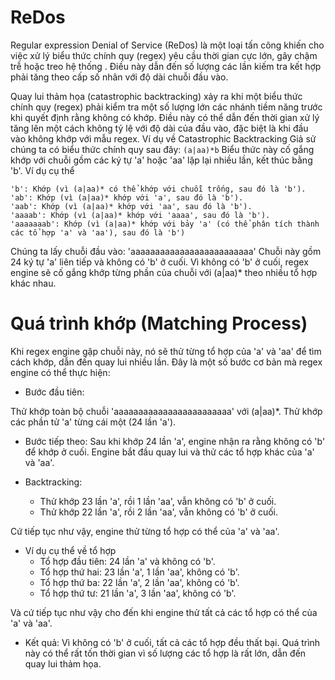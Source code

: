 # ReDos
Regular expression Denial of Service (ReDos) là một loại tấn công khiến cho việc xử lý biểu thức chính quy (regex) yêu cầu thời gian cực lớn, gây chậm trễ hoặc treo hệ thống . Điều này dẫn đến số lượng các lần kiếm tra kết hợp phải tăng theo cấp số nhân với độ dài chuỗi đầu vào.


Quay lui thảm họa (catastrophic backtracking) xảy ra khi một biểu thức chính quy (regex) phải kiểm tra một số lượng lớn các nhánh tiềm năng trước khi quyết định rằng không có khớp. Điều này có thể dẫn đến thời gian xử lý tăng lên một cách không tỷ lệ với độ dài của đầu vào, đặc biệt là khi đầu vào không khớp với mẫu regex.
Ví dụ về Catastrophic Backtracking
Giả sử chúng ta có biểu thức chính quy sau đây:
```(a|aa)*b```
Biểu thức này cố gắng khớp với chuỗi gồm các ký tự 'a' hoặc 'aa' lặp lại nhiều lần, kết thúc bằng 'b'.
Ví dụ cụ thể
```
'b': Khớp (vì (a|aa)* có thể khớp với chuỗi trống, sau đó là 'b').
'ab': Khớp (vì (a|aa)* khớp với 'a', sau đó là 'b').
'aab': Khớp (vì (a|aa)* khớp với 'aa', sau đó là 'b').
'aaaab': Khớp (vì (a|aa)* khớp với 'aaaa', sau đó là 'b').
'aaaaaaab': Khớp (vì (a|aa)* khớp với bảy 'a' (có thể phân tích thành các tổ hợp 'a' và 'aa'), sau đó là 'b')
```
Chúng ta lấy chuỗi đầu vào: 'aaaaaaaaaaaaaaaaaaaaaaaaa'
 Chuỗi này gồm 24 ký tự 'a' liên tiếp và không có 'b' ở cuối. Vì không có 'b' ở cuối, regex engine sẽ cố gắng khớp từng phần của chuỗi với (a|aa)* theo nhiều tổ hợp khác nhau.
# Quá trình khớp (Matching Process)
Khi regex engine gặp chuỗi này, nó sẽ thử từng tổ hợp của 'a' và 'aa' để tìm cách khớp, dẫn đến quay lui nhiều lần. Đây là một số bước cơ bản mà regex engine có thể thực hiện:

- Bước đầu tiên:

Thử khớp toàn bộ chuỗi 'aaaaaaaaaaaaaaaaaaaaaaaa' với (a|aa)*.
Thử khớp các phần tử 'a' từng cái một (24 lần 'a').

- Bước tiếp theo:
Sau khi khớp 24 lần 'a', engine nhận ra rằng không có 'b' để khớp ở cuối.
Engine bắt đầu quay lui và thử các tổ hợp khác của 'a' và 'aa'.

- Backtracking:
  + Thử khớp 23 lần 'a', rồi 1 lần 'aa', vẫn không có 'b' ở cuối.
  + Thử khớp 22 lần 'a', rồi 2 lần 'aa', vẫn không có 'b' ở cuối.
    
 Cứ tiếp tục như vậy, engine thử từng tổ hợp có thể của 'a' và 'aa'.
- Ví dụ cụ thể về tổ hợp
  + Tổ hợp đầu tiên: 24 lần 'a' và không có 'b'.
  + Tổ hợp thứ hai: 23 lần 'a', 1 lần 'aa', không có 'b'.
  + Tổ hợp thứ ba: 22 lần 'a', 2 lần 'aa', không có 'b'.
  + Tổ hợp thứ tư: 21 lần 'a', 3 lần 'aa', không có 'b'.

Và cứ tiếp tục như vậy cho đến khi engine thử tất cả các tổ hợp có thể của 'a' và 'aa'.
- Kết quả:
Vì không có 'b' ở cuối, tất cả các tổ hợp đều thất bại. Quá trình này có thể rất tốn thời gian vì số lượng các tổ hợp là rất lớn, dẫn đến quay lui thảm họa.

